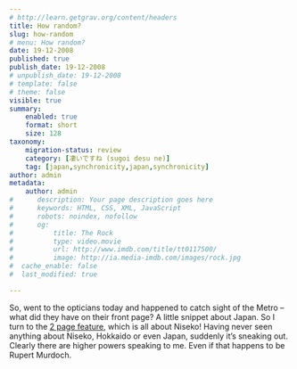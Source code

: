 ```yaml
---
# http://learn.getgrav.org/content/headers
title: How random?
slug: how-random
# menu: How random?
date: 19-12-2008
published: true
publish_date: 19-12-2008
# unpublish_date: 19-12-2008
# template: false
# theme: false
visible: true
summary:
    enabled: true
    format: short
    size: 128
taxonomy:
    migration-status: review
    category: [凄いですね (sugoi desu ne)]
    tag: [japan,synchronicity,japan,synchronicity]
author: admin
metadata:
    author: admin
#      description: Your page description goes here
#      keywords: HTML, CSS, XML, JavaScript
#      robots: noindex, nofollow
#      og:
#          title: The Rock
#          type: video.movie
#          url: http://www.imdb.com/title/tt0117500/
#          image: http://ia.media-imdb.com/images/rock.jpg
#  cache_enable: false
#  last_modified: true

---
```


So, went to the opticians today and happened to catch sight of the Metro – what did they have on their front page? A little snippet about Japan. So I turn to the [2 page feature,](http://www.metro.co.uk/travel/article.html?Slope_off_for_snowboarding_in_Japan&in_article_id=453094&in_page_id=5) which is all about Niseko! Having never seen anything about Niseko, Hokkaido or even Japan, suddenly it’s sneaking out. Clearly there are higher powers speaking to me. Even if that happens to be Rupert Murdoch.